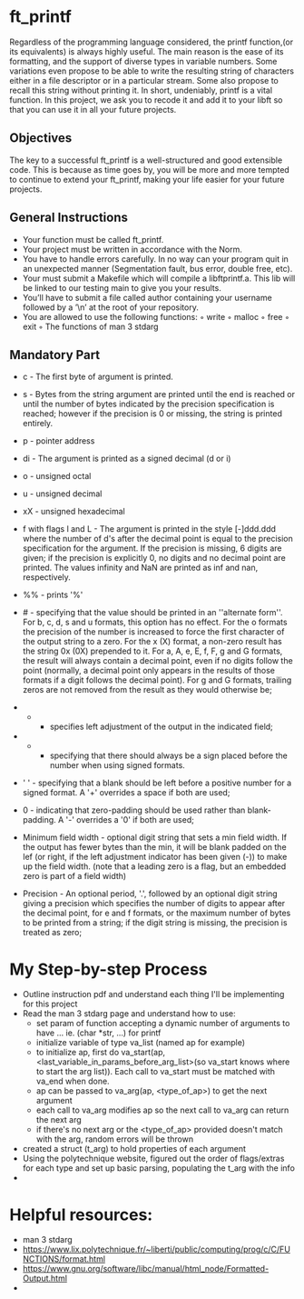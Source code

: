# ft_printf

Regardless of the programming language considered, the printf function,(or its equivalents)
is always highly useful. The main reason is the ease of its formatting, and the
support of diverse types in variable numbers. Some variations even propose to be able to
write the resulting string of characters either in a file descriptor or in a particular stream.
Some also propose to recall this string without printing it. In short, undeniably, printf
is a vital function. In this project, we ask you to recode it and add it to your libft so that you can use it in all your future projects.

## Objectives
The key to a successful ft_printf is a well-structured and good extensible code. This
is because as time goes by, you will be more and more tempted to continue to extend
your ft_printf, making your life easier for your future projects.

## General Instructions
* Your function must be called ft_printf.
* Your project must be written in accordance with the Norm.
* You have to handle errors carefully. In no way can your program quit in an unexpected
manner (Segmentation fault, bus error, double free, etc).
* Your must submit a Makefile which will compile a libftprintf.a. This lib will be
linked to our testing main to give you your results.
* You’ll have to submit a file called author containing your username followed by a
’\n’ at the root of your repository.
* You are allowed to use the following functions:
    ◦ write
    ◦ malloc
    ◦ free
    ◦ exit
    ◦ The functions of man 3 stdarg

## Mandatory Part
* c - The first byte of argument is printed.
* s - Bytes from the string argument are printed until the end is reached or until the number of bytes indicated by the precision specification is reached; however if the precision is 0 or missing, the string is printed entirely.
* p - pointer address

* di - The argument is printed as a signed decimal (d or i)
* o - unsigned octal
* u - unsigned decimal
* xX - unsigned hexadecimal

* f with flags l and L - The argument is printed in the style [-]ddd.ddd where the number of d's after the decimal point is equal to the precision specification for the argument.  If the precision is missing, 6 digits are given; if the precision is explicitly 0, no digits and no decimal point are printed.  The values infinity and NaN are printed as inf and nan, respectively.

* %% - prints '%'

* \# - specifying that the value should be printed in an ''alternate form''.  For b, c, d, s and u formats, this option has no effect. For the o formats the precision of the number is increased to force the first character of the output string to a zero.  For the x (X) format, a non-zero result has the string 0x (0X) prepended to it.  For a, A, e, E, f, F, g and G formats, the result will always contain a decimal point, even if no digits follow the point (normally, a decimal point only appears in the results of those formats if a digit follows the decimal point). For g and G formats, trailing zeros are not removed from the result as they would otherwise be;
* - - specifies left adjustment of the output in the indicated field;
* + - specifying that there should always be a sign placed before the number when using signed formats.
* ' ' - specifying that a blank should be left before a positive number for a signed format. A '+' overrides a space if both are used;
* 0 - indicating that zero-padding should be used rather than blank-padding. A '-' overrides a '0' if both are used;

* Minimum field width - optional digit string that sets a min field width. If the output has fewer bytes than the min, it will be blank padded on the lef (or right, if the left adjustment indicator has been given (-)) to make up the field width. (note that a leading zero is a flag, but an embedded zero is part of a field width)

* Precision - An optional period, '.', followed by an optional digit string giving a precision which specifies the number of digits to appear after the decimal point, for e and f formats, or the maximum number of bytes to be printed from a string; if the digit string is missing, the precision is treated as zero;

# My Step-by-step Process
* Outline instruction pdf and understand each thing I'll be implementing for this project
* Read the man 3 stdarg page and understand how to use:
    - set param of function accepting a dynamic number of arguments to have ... ie. (char *str, ...) for printf
    - initialize variable of type va_list (named ap for example)
    - to initialize ap, first do va_start(ap, <last_variable_in_params_before_arg_list>(so va_start knows where to start the arg list)). Each call to va_start must be matched with va_end when done.
    - ap can be passed to va_arg(ap, <type_of_ap>) to get the next argument
    - each call to va_arg modifies ap so the next call to va_arg can return the next arg
    - if there's no next arg or the <type_of_ap> provided doesn't match with the arg, random errors will be thrown
* created a struct (t_arg) to hold properties of each argument
* Using the polytechnique website, figured out the order of flags/extras for each type and set up basic parsing, populating the t_arg with the info
* 

# Helpful resources:
* man 3 stdarg
* https://www.lix.polytechnique.fr/~liberti/public/computing/prog/c/C/FUNCTIONS/format.html
* https://www.gnu.org/software/libc/manual/html_node/Formatted-Output.html
* 
